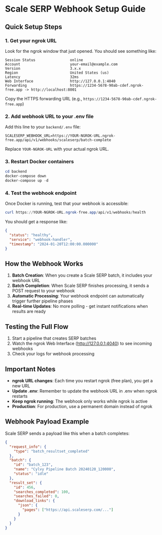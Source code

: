 # Scale SERP Webhook Setup Guide

## Quick Setup Steps

### 1. Get your ngrok URL
Look for the ngrok window that just opened. You should see something like:
```
Session Status                online
Account                       your-email@example.com
Version                       3.x.x
Region                        United States (us)
Latency                       32ms
Web Interface                 http://127.0.0.1:4040
Forwarding                    https://1234-5678-90ab-cdef.ngrok-free.app -> http://localhost:8001
```

Copy the HTTPS forwarding URL (e.g., `https://1234-5678-90ab-cdef.ngrok-free.app`)

### 2. Add webhook URL to your .env file

Add this line to your `backend/.env` file:
```
SCALESERP_WEBHOOK_URL=https://YOUR-NGROK-URL.ngrok-free.app/api/v1/webhooks/scaleserp/batch-complete
```

Replace `YOUR-NGROK-URL` with your actual ngrok URL.

### 3. Restart Docker containers
```powershell
cd backend
docker-compose down
docker-compose up -d
```

### 4. Test the webhook endpoint
Once Docker is running, test that your webhook is accessible:
```powershell
curl https://YOUR-NGROK-URL.ngrok-free.app/api/v1/webhooks/health
```

You should get a response like:
```json
{
  "status": "healthy",
  "service": "webhook-handler",
  "timestamp": "2024-01-20T12:00:00.000000"
}
```

## How the Webhook Works

1. **Batch Creation**: When you create a Scale SERP batch, it includes your webhook URL
2. **Batch Completion**: When Scale SERP finishes processing, it sends a POST request to your webhook
3. **Automatic Processing**: Your webhook endpoint can automatically trigger further pipeline phases
4. **Real-time Updates**: No more polling - get instant notifications when results are ready

## Testing the Full Flow

1. Start a pipeline that creates SERP batches
2. Watch the ngrok Web Interface (http://127.0.0.1:4040) to see incoming webhooks
3. Check your logs for webhook processing

## Important Notes

- **ngrok URL changes**: Each time you restart ngrok (free plan), you get a new URL
- **Update .env**: Remember to update the webhook URL in .env when ngrok restarts
- **Keep ngrok running**: The webhook only works while ngrok is active
- **Production**: For production, use a permanent domain instead of ngrok

## Webhook Payload Example

Scale SERP sends a payload like this when a batch completes:
```json
{
  "request_info": {
    "type": "batch_resultset_completed"
  },
  "batch": {
    "id": "batch_123",
    "name": "Cylvy Pipeline Batch 20240120_120000",
    "status": "idle"
  },
  "result_set": {
    "id": 456,
    "searches_completed": 100,
    "searches_failed": 0,
    "download_links": {
      "json": {
        "pages": ["https://api.scaleserp.com/..."]
      }
    }
  }
}
```
